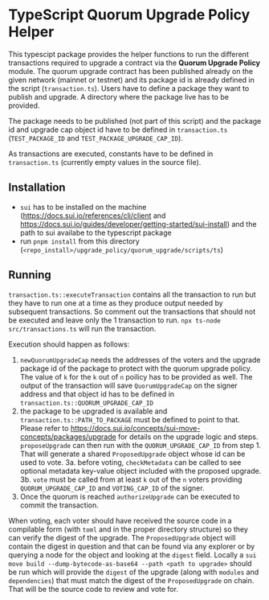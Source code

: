 # TypeScript Quorum Upgrade Policy Helper
This typescipt package provides the helper functions to run the different transactions
required to upgrade a contract via the **Quorum Upgrade Policy** module.
The quorum upgrade contract has been published already on the given network (mainnet or
testnet) and its package id is already defined in the script (`transaction.ts`).
Users have to define a package they want to publish and upgrade. A directory where the
package live has to be provided.

The package needs to be published (not part of this script) and the package id and
upgrade cap object id have to be defined in `transaction.ts` (`TEST_PACKAGE_ID` 
and `TEST_PACKAGE_UPGRADE_CAP_ID`).

As transactions are executed, constants have to be defined in `transaction.ts` (currently empty 
values in the source file).

## Installation
* `sui` has to be installed on the machine (https://docs.sui.io/references/cli/client 
and https://docs.sui.io/guides/developer/getting-started/sui-install) and 
the path to sui availabe to the typescript package
* run `pnpm install` from this directory (`<repo_install>/upgrade_policy/quorum_upgrade/scripts/ts`)

## Running
`transaction.ts::executeTransaction` contains all the transaction to run but they have to run one at a time as they 
produce output needed by subsequent transactions. 
So comment out the transactions that should not be executed and leave only the 1 transaction to run.
`npx ts-node src/transactions.ts` will run the transaction.

Execution should happen as follows:
1. `newQuorumUpgradeCap` needs the addresses of the voters and the upgrade package id of the package to
protect with the quorum upgrade policy. The value of `k` for the `k` out of `n` poilicy has to be
provided as well. The output of the transaction will save `QuorumUpgradeCap` on the signer address
and that object id has to be defined in `transaction.ts::QUORUM_UPGRADE_CAP_ID`
2. the package to be upgraded is available and `transaction.ts::PATH_TO_PACKAGE` must be defined
to point to that. Please refer to https://docs.sui.io/concepts/sui-move-concepts/packages/upgrade 
for details on the upgrade logic and steps. `proposeUpgrade` can then run with the `QUORUM_UPGRADE_CAP_ID` from step 1. 
That will generate a shared `ProposedUpgrade` object whose id can be used to vote.
3a. before voting, `checkMetadata` can be called to see optional metadata key-value object included with the proposed upgrade.
3b. `vote` must be called from at least `k` out of the `n` voters providing `QUORUM_UPGRADE_CAP_ID` and `VOTING_CAP_ID` of the signer. 
4. Once the quorum is reached `authorizeUpgrade` can be executed to commit the transaction.

When voting, each voter should have received the source code in a compilable form (with `toml` and in the proper directory structure) so they 
can verify the digest of the upgrade. The `ProposedUpgrade` object will contain the digest in question and that can be found via any explorer or 
by querying a node for the object and looking at the `digest` field.
Locally a `sui move build --dump-bytecode-as-base64 --path <path to upgrade>` should be run which will provide the `digest` of the upgrade 
(along with `modules` and `dependencies`) that must match the digest of the `ProposedUpgrade` on chain. That will be the source 
code to review and vote for.
